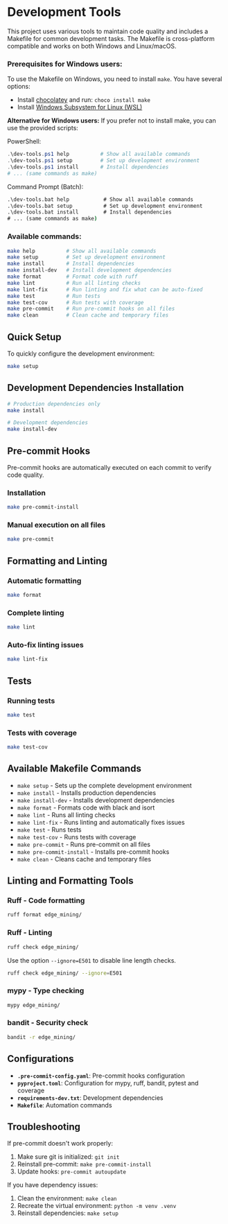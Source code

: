 # Development Tools

This project uses various tools to maintain code quality and includes a Makefile for common development tasks. The Makefile is cross-platform compatible and works on both Windows and Linux/macOS.

### Prerequisites for Windows users:
To use the Makefile on Windows, you need to install `make`. You have several options:
- Install [chocolatey](https://chocolatey.org/) and run: `choco install make`
- Install [Windows Subsystem for Linux (WSL)](https://learn.microsoft.com/en-us/windows/wsl/install)

**Alternative for Windows users:** If you prefer not to install make, you can use the provided scripts:

PowerShell:
```powershell
.\dev-tools.ps1 help          # Show all available commands
.\dev-tools.ps1 setup         # Set up development environment
.\dev-tools.ps1 install       # Install dependencies
# ... (same commands as make)
```

Command Prompt (Batch):
```cmd
.\dev-tools.bat help           # Show all available commands
.\dev-tools.bat setup          # Set up development environment
.\dev-tools.bat install        # Install dependencies
# ... (same commands as make)
```

### Available commands:
```bash
make help          # Show all available commands
make setup         # Set up development environment
make install       # Install dependencies
make install-dev   # Install development dependencies
make format        # Format code with ruff
make lint          # Run all linting checks
make lint-fix      # Run linting and fix what can be auto-fixed
make test          # Run tests
make test-cov      # Run tests with coverage
make pre-commit    # Run pre-commit hooks on all files
make clean         # Clean cache and temporary files
```

## Quick Setup

To quickly configure the development environment:

```bash
make setup
```

## Development Dependencies Installation

```bash
# Production dependencies only
make install

# Development dependencies
make install-dev
```

## Pre-commit Hooks

Pre-commit hooks are automatically executed on each commit to verify code quality.

### Installation

```bash
make pre-commit-install
```

### Manual execution on all files

```bash
make pre-commit
```

## Formatting and Linting

### Automatic formatting

```bash
make format
```

### Complete linting

```bash
make lint
```

### Auto-fix linting issues

```bash
make lint-fix
```

## Tests

### Running tests

```bash
make test
```

### Tests with coverage

```bash
make test-cov
```

## Available Makefile Commands

- `make setup` - Sets up the complete development environment
- `make install` - Installs production dependencies
- `make install-dev` - Installs development dependencies
- `make format` - Formats code with black and isort
- `make lint` - Runs all linting checks
- `make lint-fix` - Runs linting and automatically fixes issues
- `make test` - Runs tests
- `make test-cov` - Runs tests with coverage
- `make pre-commit` - Runs pre-commit on all files
- `make pre-commit-install` - Installs pre-commit hooks
- `make clean` - Cleans cache and temporary files

## Linting and Formatting Tools

### Ruff - Code formatting

```bash
ruff format edge_mining/
```

### Ruff - Linting

```bash
ruff check edge_mining/
```

Use the option `--ignore=E501` to disable line length checks.
```bash
ruff check edge_mining/ --ignore=E501
```

### mypy - Type checking

```bash
mypy edge_mining/
```

### bandit - Security check

```bash
bandit -r edge_mining/
```

## Configurations

- **`.pre-commit-config.yaml`**: Pre-commit hooks configuration
- **`pyproject.toml`**: Configuration for mypy, ruff, bandit, pytest and coverage
- **`requirements-dev.txt`**: Development dependencies
- **`Makefile`**: Automation commands

## Troubleshooting

If pre-commit doesn't work properly:

1. Make sure git is initialized: `git init`
2. Reinstall pre-commit: `make pre-commit-install`
3. Update hooks: `pre-commit autoupdate`

If you have dependency issues:

1. Clean the environment: `make clean`
2. Recreate the virtual environment: `python -m venv .venv`
3. Reinstall dependencies: `make setup`
